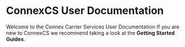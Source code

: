 ConnexCS User Documentation
========================

Welcome to the Connex Carrier Services User Documentation
If you are new to ConnexCS we recommend taking a look at the **Getting Started Guides**.



[Getting Started Guides]:<https://docs.connexcs.com/en/latest/getting-started/>

